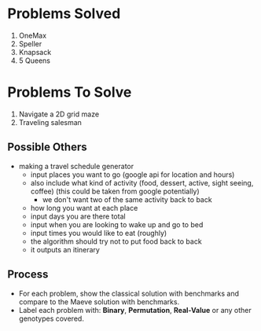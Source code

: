 # Problems Solved

1. OneMax
2. Speller
3. Knapsack
4. 5 Queens

# Problems To Solve

1. Navigate a 2D grid maze
2. Traveling salesman

## Possible Others

-   making a travel schedule generator
    -   input places you want to go (google api for location and hours)
    -   also include what kind of activity (food, dessert, active, sight seeing, coffee) (this could be taken from google potentially)
        -   we don't want two of the same activity back to back
    -   how long you want at each place
    -   input days you are there total
    -   input when you are looking to wake up and go to bed
    -   input times you would like to eat (roughly)
    -   the algorithm should try not to put food back to back
    -   it outputs an itinerary

## Process

-   For each problem, show the classical solution with benchmarks and compare to the Maeve solution with benchmarks.
-   Label each problem with: **Binary**, **Permutation**, **Real-Value** or any other genotypes covered.
